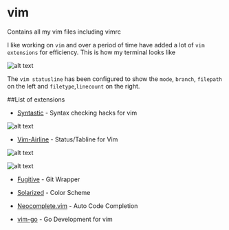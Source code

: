 # vim
Contains all my vim files including vimrc

I like working on `vim` and over a period of time have added a lot of `vim extensions` for efficiency. This is how my terminal looks like

![alt text](https://github.com/zomansud/vim/blob/master/Screen%20Shot%202016-06-26%20at%2012.34.04%20AM.png "Vim Terminal")

The `vim statusline` has been configured to show the `mode`, `branch`, `filepath` on the left and `filetype`,`linecount` on the right.

##List of extensions
* [Syntastic](https://github.com/scrooloose/syntastic) - Syntax checking hacks for vim

![alt text](https://github.com/zomansud/vim/blob/master/Screen%20Shot%202016-06-26%20at%2012.46.19%20AM.png "Syntastic")

* [Vim-Airline](https://github.com/vim-airline/vim-airline) - Status/Tabline for Vim

![alt text](https://github.com/zomansud/vim/blob/master/Screen%20Shot%202016-06-26%20at%2012.49.41%20AM.png "Airline")

![alt text](https://github.com/zomansud/vim/blob/master/Screen%20Shot%202016-06-26%20at%2012.51.05%20AM.png "Airline")

* [Fugitive](https://github.com/tpope/vim-fugitive) - Git Wrapper

* [Solarized](https://github.com/altercation/vim-colors-solarized) - Color Scheme
* [Neocomplete.vim](https://github.com/shougo/neocomplete.vim) - Auto Code Completion
* [vim-go](https://github.com/fatih/vim-go) - Go Development for vim








